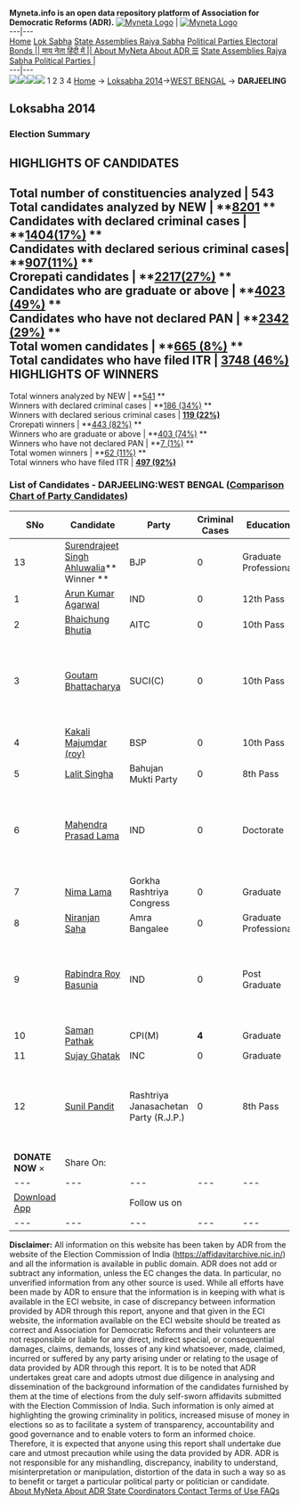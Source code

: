 **Myneta.info is an open data repository platform of Association for Democratic Reforms (ADR).**
[![Myneta Logo](https://www.myneta.info/lib/img/myneta-logo.png)](https://www.myneta.info/) | [![Myneta Logo](https://www.myneta.info/lib/img/adr-logo.png)](https://adrindia.org)  
---|---  
[Home](https://www.myneta.info/) [Lok Sabha](https://www.myneta.info/#ls "Lok Sabha") [ State Assemblies ](https://www.myneta.info/#sa "State Assemblies") [Rajya Sabha](https://www.myneta.info/#rs "Rajya Sabha") [Political Parties ](https://www.myneta.info/party "Political Parties") [ Electoral Bonds ](https://www.myneta.info/electoral_bonds "Electoral Bonds") [ || माय नेता हिंदी में || ](https://translate.google.co.in/translate?prev=hp&hl=en&js=y&u=www.myneta.info&sl=en&tl=hi&history_state0=) [ About MyNeta ](https://adrindia.org/content/about-myneta) [ About ADR ](https://adrindia.org/about-adr/who-we-are) [☰](javascript:void\(0\))
[ State Assemblies ](https://www.myneta.info/#sa "State Assemblies") [ Rajya Sabha ](https://www.myneta.info/#rs "Rajya Sabha") [ Political Parties ](https://www.myneta.info/party "Political Parties")
|   
---|---  
![](https://www.myneta.info/lib/img/banner/banner-1.png)![](https://www.myneta.info/lib/img/banner/banner-2.png)![](https://www.myneta.info/lib/img/banner/banner-3.png)![](https://www.myneta.info/lib/img/banner/banner-4.png)
1  2  3  4 
[Home](https://www.myneta.info/) → [Loksabha 2014](https://www.myneta.info/ls2014/)→[WEST BENGAL](https://www.myneta.info/ls2014/index.php?action=show_constituencies&state_id=25) → **DARJEELING**
### 
## Loksabha 2014
###  Election Summary 
HIGHLIGHTS OF CANDIDATES  
---  
Total number of constituencies analyzed |  543   
Total candidates analyzed by NEW | **[8201](https://www.myneta.info/ls2014/index.php?action=summary&subAction=candidates_analyzed&sort=candidate#summary) **  
Candidates with declared criminal cases | **[1404(17%)](https://www.myneta.info/ls2014/index.php?action=summary&subAction=crime&sort=candidate#summary) **  
Candidates with declared serious criminal cases| **[907(11%)](https://www.myneta.info/ls2014/index.php?action=summary&subAction=serious_crime&sort=candidate#summary) **  
Crorepati candidates | **[2217(27%)](https://www.myneta.info/ls2014/index.php?action=summary&subAction=crorepati&sort=candidate#summary) **  
Candidates who are graduate or above | **[4023 (49%)](https://www.myneta.info/ls2014/index.php?action=summary&subAction=education&sort=candidate#summary) **  
Candidates who have not declared PAN | **[2342 (29%)](https://www.myneta.info/ls2014/index.php?action=summary&subAction=without_pan&sort=candidate#summary) **  
Total women candidates | **[665 (8%)](https://www.myneta.info/ls2014/index.php?action=summary&subAction=women_candidate&sort=candidate#summary) **  
Total candidates who have filed ITR | [**3748 (46%)**](https://www.myneta.info/ls2014/index.php?action=summary&subAction=filed_itr&sort=candidate#summary)  
HIGHLIGHTS OF WINNERS  
---  
Total winners analyzed by NEW | **[541](https://www.myneta.info/ls2014/index.php?action=summary&subAction=winner_analyzed&sort=candidate#summary) **  
Winners with declared criminal cases | **[186 (34%)](https://www.myneta.info/ls2014/index.php?action=summary&subAction=winner_crime&sort=candidate#summary) **  
Winners with declared serious criminal cases | **[119 (22%)](https://www.myneta.info/ls2014/index.php?action=summary&subAction=winner_serious_crime&sort=candidate#summary)**  
Crorepati winners | **[443 (82%)](https://www.myneta.info/ls2014/index.php?action=summary&subAction=winner_crorepati&sort=candidate#summary) **  
Winners who are graduate or above | **[403 (74%)](https://www.myneta.info/ls2014/index.php?action=summary&subAction=winner_education&sort=candidate#summary) **  
Winners who have not declared PAN | **[7 (1%)](https://www.myneta.info/ls2014/index.php?action=summary&subAction=winner_without_pan&sort=candidate#summary) **  
Total women winners | **[62 (11%)](https://www.myneta.info/ls2014/index.php?action=summary&subAction=winner_women&sort=candidate#summary) **  
Total winners who have filed ITR | [**497 (92%)**](https://www.myneta.info/ls2014/index.php?action=summary&subAction=winner_filed_itr&sort=candidate#summary)  
### List of Candidates - DARJEELING:WEST BENGAL ([Comparison Chart of Party Candidates](https://www.myneta.info/ls2014/comparisonchart.php?constituency_id=360))
SNo | Candidate| Party| Criminal Cases| Education| Age| Total Assets| Liabilities  
---|---|---|---|---|---|---|---  
13  | [Surendrajeet Singh Ahluwalia](https://www.myneta.info/ls2014/candidate.php?candidate_id=1797)** Winner ** | BJP | 0 | Graduate Professional| 63 | Rs 2,33,77,223 ~ 2 Crore+ | Rs 4,43,035 ~ 4 Lacs+  
1  | [Arun Kumar Agarwal](https://www.myneta.info/ls2014/candidate.php?candidate_id=1794) | IND | 0 | 12th Pass| 53 | Rs 2,90,39,342 ~ 2 Crore+ | Rs 0 ~   
2  | [Bhaichung Bhutia](https://www.myneta.info/ls2014/candidate.php?candidate_id=1793) | AITC | 0 | 10th Pass| 37 | Rs 18,44,06,721 ~ 18 Crore+ | Rs 77,46,438 ~ 77 Lacs+  
3  | [Goutam Bhattacharya](https://www.myneta.info/ls2014/candidate.php?candidate_id=1791) | SUCI(C) | 0 | 10th Pass| 63 | ![](https://myneta.info/image_v2.php?myneta_folder=ls2014&candidate_id=1791&col=ta) | ![](https://myneta.info/image_v2.php?myneta_folder=ls2014&candidate_id=1791&col=lia)  
4  | [Kakali Majumdar (roy)](https://www.myneta.info/ls2014/candidate.php?candidate_id=1790) | BSP | 0 | 10th Pass| 38 | Rs 28,95,875 ~ 28 Lacs+ | Rs 7,11,396 ~ 7 Lacs+  
5  | [Lalit Singha](https://www.myneta.info/ls2014/candidate.php?candidate_id=3029) | Bahujan Mukti Party | 0 | 8th Pass| 41 | Rs 2,69,500 ~ 2 Lacs+ | Rs 0 ~   
6  | [Mahendra Prasad Lama](https://www.myneta.info/ls2014/candidate.php?candidate_id=1795) | IND | 0 | Doctorate| 53 | ![](https://myneta.info/image_v2.php?myneta_folder=ls2014&candidate_id=1795&col=ta) | ![](https://myneta.info/image_v2.php?myneta_folder=ls2014&candidate_id=1795&col=lia)  
7  | [Nima Lama](https://www.myneta.info/ls2014/candidate.php?candidate_id=1796) | Gorkha Rashtriya Congress | 0 | Graduate| 66 | Rs 76,64,167 ~ 76 Lacs+ | Rs 1,55,997 ~ 1 Lacs+  
8  | [Niranjan Saha](https://www.myneta.info/ls2014/candidate.php?candidate_id=3300) | Amra Bangalee | 0 | Graduate Professional| 55 | Rs 18,25,400 ~ 18 Lacs+ | Rs 0 ~   
9  | [Rabindra Roy Basunia](https://www.myneta.info/ls2014/candidate.php?candidate_id=3028) | IND | 0 | Post Graduate| 59 | ![](https://myneta.info/image_v2.php?myneta_folder=ls2014&candidate_id=3028&col=ta) | ![](https://myneta.info/image_v2.php?myneta_folder=ls2014&candidate_id=3028&col=lia)  
10  | [Saman Pathak](https://www.myneta.info/ls2014/candidate.php?candidate_id=1789) | CPI(M) | **4** | Graduate| 41 | Rs 19,59,732 ~ 19 Lacs+ | Rs 2,142 ~ 2 Thou+  
11  | [Sujay Ghatak](https://www.myneta.info/ls2014/candidate.php?candidate_id=1792) | INC | 0 | Graduate| 43 | Rs 47,87,759 ~ 47 Lacs+ | Rs 7,30,303 ~ 7 Lacs+  
12  | [Sunil Pandit](https://www.myneta.info/ls2014/candidate.php?candidate_id=3030) | Rashtriya Janasachetan Party (R.J.P.) | 0 | 8th Pass| 34 | ![](https://myneta.info/image_v2.php?myneta_folder=ls2014&candidate_id=3030&col=ta) | ![](https://myneta.info/image_v2.php?myneta_folder=ls2014&candidate_id=3030&col=lia)  
|  **DONATE NOW** × |  Share On:  | [](https://api.whatsapp.com/send?text=https%3A%2F%2Fmyneta.info%2Fpunjab2022%2Findex.php%3Faction%3Dshow_constituencies%26state_id%3D19) | [](https://www.facebook.com/sharer/sharer.php?u=https%3A%2F%2Fmyneta.info%2Fpunjab2022%2Findex.php%3Faction%3Dshow_constituencies%26state_id%3D19) | [](https://twitter.com/share?url=https%3A%2F%2Fmyneta.info%2Fpunjab2022%2Findex.php%3Faction%3Dshow_constituencies%26state_id%3D19)  
---|---|---|---|---  
| [ Download App ](https://play.google.com/store/apps/details?id=com.webrosoft.myneta1&pcampaignid=pcampaignidMKT-Other-global-all-co-prtnr-py-PartBadge-Mar2515-1) | [](https://play.google.com/store/apps/details?id=com.webrosoft.myneta1&pcampaignid=pcampaignidMKT-Other-global-all-co-prtnr-py-PartBadge-Mar2515-1) |  Follow us on  | [](https://www.facebook.com/adrindia.org/) | [](https://twitter.com/adrspeaks) | [](https://groups.google.com/g/national-election-watch?hl=en&pli=1) | [](https://www.instagram.com/adrspeaks/) | [](https://www.youtube.com/user/adrspeaks) | [](https://sharechat.com/profile/adrspeaks)  
---|---|---|---|---|---|---|---|---  
**Disclaimer:** All information on this website has been taken by ADR from the website of the Election Commission of India (https://affidavitarchive.nic.in/) and all the information is available in public domain. ADR does not add or subtract any information, unless the EC changes the data. In particular, no unverified information from any other source is used. While all efforts have been made by ADR to ensure that the information is in keeping with what is available in the ECI website, in case of discrepancy between information provided by ADR through this report, anyone and that given in the ECI website, the information available on the ECI website should be treated as correct and Association for Democratic Reforms and their volunteers are not responsible or liable for any direct, indirect special, or consequential damages, claims, demands, losses of any kind whatsoever, made, claimed, incurred or suffered by any party arising under or relating to the usage of data provided by ADR through this report. It is to be noted that ADR undertakes great care and adopts utmost due diligence in analysing and dissemination of the background information of the candidates furnished by them at the time of elections from the duly self-sworn affidavits submitted with the Election Commission of India. Such information is only aimed at highlighting the growing criminality in politics, increased misuse of money in elections so as to facilitate a system of transparency, accountability and good governance and to enable voters to form an informed choice. Therefore, it is expected that anyone using this report shall undertake due care and utmost precaution while using the data provided by ADR. ADR is not responsible for any mishandling, discrepancy, inability to understand, misinterpretation or manipulation, distortion of the data in such a way so as to benefit or target a particular political party or politician or candidate. 
[ About MyNeta ](https://adrindia.org/content/about-myneta) [ About ADR ](https://adrindia.org/about-adr/who-we-are) [ State Coordinators ](https://adrindia.org/about-adr/state-coordinators) [ Contact ](https://adrindia.org/contact-us) [ Terms of Use ](https://adrindia.org/content/adr-terms-use) [ FAQs ](https://adrindia.org/content/faqs)

